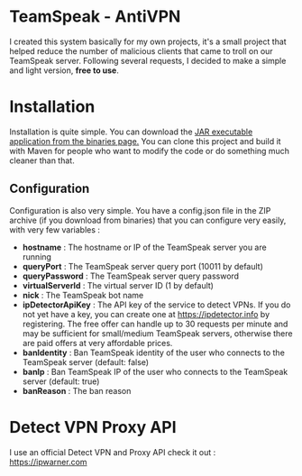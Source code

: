 # TeamSpeak - AntiVPN

I created this system basically for my own projects, it's a small project that helped reduce the number of malicious clients that came to troll on our TeamSpeak server. Following several requests, I decided to make a simple and light version, **free to use**.


# Installation
Installation is quite simple. You can download the [JAR executable application from the binaries page.](https://github.com/xMalware/TeamSpeak-AntiVPN/releases) You can clone this project and build it with Maven for people who want to modify the code or do something much cleaner than that.

## Configuration

Configuration is also very simple. You have a config.json file in the ZIP archive (if you download from binaries) that you can configure very easily, with very few variables :

 - **hostname** : The hostname or IP of the TeamSpeak server you are running
 - **queryPort** : The TeamSpeak server query port (10011 by default)
 - **queryPassword** : The TeamSpeak server query password
 - **virtualServerId** : The virtual server ID (1 by default)
 - **nick** : The TeamSpeak bot name
 - **ipDetectorApiKey** : The API key of the service to detect VPNs. If you do not yet have a key, you can create one at https://ipdetector.info by registering.
The free offer can handle up to 30 requests per minute and may be sufficient for small/medium TeamSpeak servers, otherwise there are paid offers at very affordable prices.
- **banIdentity** : Ban TeamSpeak identity of the user who connects to the TeamSpeak server (default: false)
- **banIp** : Ban TeamSpeak IP of the user who connects to the TeamSpeak server (default: true)
- **banReason** : The ban reason

# Detect VPN Proxy API

I use an official Detect VPN and Proxy API check it out : https://ipwarner.com 
